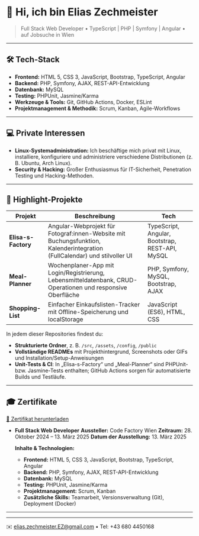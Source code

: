 
# 👋 Hi, ich bin Elias Zechmeister

> Full Stack Web Developer • TypeScript | PHP | Symfony | Angular • auf Jobsuche in Wien

---

## 🛠 Tech-Stack

* **Frontend:** HTML 5, CSS 3, JavaScript, Bootstrap, TypeScript, Angular
* **Backend:** PHP, Symfony, AJAX, REST-API-Entwicklung
* **Datenbank:** MySQL
* **Testing:** PHPUnit, Jasmine/Karma
* **Werkzeuge & Tools:** Git, GitHub Actions, Docker, ESLint
* **Projektmanagement & Methodik:** Scrum, Kanban, Agile-Workflows

---

## 💻 Private Interessen

* **Linux-Systemadministration:** Ich beschäftige mich privat mit Linux, installiere, konfiguriere und administriere verschiedene Distributionen (z. B. Ubuntu, Arch Linux).
* **Security & Hacking:** Großer Enthusiasmus für IT-Sicherheit, Penetration Testing und Hacking-Methoden.

---

## 🎉 Highlight-Projekte

| Projekt             | Beschreibung                                                                                                              | Tech                                            |
| ------------------- | ------------------------------------------------------------------------------------------------------------------------- | ----------------------------------------------- |
| **Elisa-s-Factory** | Angular-Webprojekt für Fotograf\:innen-Website mit Buchungsfunktion, Kalenderintegration (FullCalendar) und stilvoller UI | TypeScript, Angular, Bootstrap, REST-API, MySQL |
| **Meal-Planner**    | Wochenplaner-App mit Login/Registrierung, Lebensmitteldatenbank, CRUD-Operationen und responsive Oberfläche               | PHP, Symfony, MySQL, Bootstrap, AJAX            |
| **Shopping-List**   | Einfacher Einkaufslisten-Tracker mit Offline-Speicherung und localStorage                                                 | JavaScript (ES6), HTML, CSS                     |

In jedem dieser Repositories findest du:

* **Strukturierte Ordner**, z. B. `/src`, `/assets`, `/config`, `/public`
* **Vollständige READMEs** mit Projekthintergrund, Screenshots oder GIFs und Installation/Setup-Anweisungen
* **Unit-Tests & CI**: In „Elisa-s-Factory“ und „Meal-Planner“ sind PHPUnit- bzw. Jasmine-Tests enthalten; GitHub Actions sorgen für automatisierte Builds und Testläufe.

---

## 🎓 Zertifikate
[📄 Zertifikat herunterladen](assets/1399_ZechmeisterFSCert-1.pdf)

* **Full Stack Web Developer**
  **Aussteller:** Code Factory Wien
  **Zeitraum:** 28. Oktober 2024 – 13. März 2025
  **Datum der Ausstellung:** 13. März 2025


  **Inhalte & Technologien:**

  * **Frontend:** HTML 5, CSS 3, JavaScript, Bootstrap, TypeScript, Angular
  * **Backend:** PHP, Symfony, AJAX, REST-API-Entwicklung
  * **Datenbank:** MySQL
  * **Testing:** PHPUnit, Jasmine/Karma
  * **Projektmanagement:** Scrum, Kanban
  * **Zusätzliche Skills:** Teamarbeit, Versionsverwaltung (Git), Deployment (Docker)
 

---



---

✉️ [elias.zechmeister.EZ@gmail.com](mailto:elias.zechmeister.EZ@gmail.com) • Tel: +43 680 4450168

